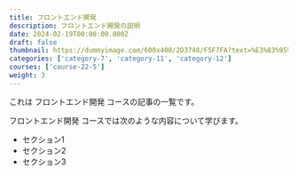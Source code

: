 ```yaml
---
title: フロントエンド開発
description: フロントエンド開発の説明
date: 2024-02-19T00:00:00.000Z
draft: false
thumbnail: https://dummyimage.com/600x400/2D3748/F5F7FA?text=%E3%83%95%E3%83%AD%E3%83%B3%E3%83%88%E3%82%A8%E3%83%B3%E3%83%89%E9%96%8B%E7%99%BA
categories: ['category-7', 'category-11', 'category-12']
courses: ['course-22-5']
weight: 3
---
```


これは フロントエンド開発 コースの記事の一覧です。

  フロントエンド開発 コースでは次のような内容について学びます。

  - セクション1
  - セクション2
  - セクション3